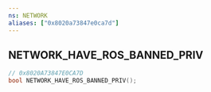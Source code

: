 ```yaml
---
ns: NETWORK
aliases: ["0x8020a73847e0ca7d"]
---
```

## NETWORK_HAVE_ROS_BANNED_PRIV

```c
// 0x8020A73847E0CA7D
bool NETWORK_HAVE_ROS_BANNED_PRIV();
```
